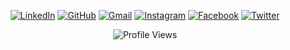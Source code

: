 


<div id="badges" align="center">

[![LinkedIn](https://upload.wikimedia.org/wikipedia/commons/0/01/LinkedIn_Logo.svg)](https://www.linkedin.com/in/yourprofile)
[![GitHub](https://upload.wikimedia.org/wikipedia/commons/9/91/Octicons-mark-github.svg)](https://github.com/yourusername)
[![Gmail](https://upload.wikimedia.org/wikipedia/commons/4/4c/Gmail_Icon.svg)](mailto:youremail@gmail.com)
[![Instagram](https://upload.wikimedia.org/wikipedia/commons/a/a5/Instagram_icon.png)](https://www.instagram.com/yourprofile)
[![Facebook](https://upload.wikimedia.org/wikipedia/commons/5/51/Facebook_f_logo_%282019%29.svg)](https://www.facebook.com/yourprofile)
[![Twitter](https://upload.wikimedia.org/wikipedia/en/thumb/6/60/Twitter_bird_logo_2012.svg/2048px-Twitter_bird_logo_2012.svg.png)](https://twitter.com/yourprofile)


![Profile Views](https://komarev.com/ghpvc/?username=yourusername)

</div>
